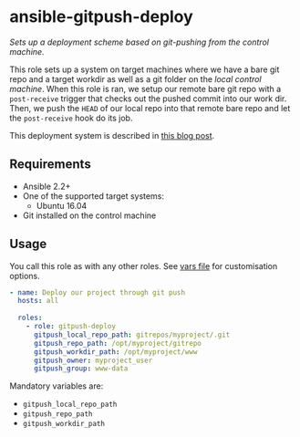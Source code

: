 # ansible-gitpush-deploy

*Sets up a deployment scheme based on git-pushing from the control machine.*

This role sets up a system on target machines where we have a bare git repo and a target workdir
as well as a git folder on the *local control machine*. When this role is ran, we setup our remote
bare git repo with a `post-receive` trigger that checks out the pushed commit into our work dir.
Then, we push the `HEAD` of our local repo into that remote bare repo and let the `post-receive`
hook do its job.

This deployment system is described in [this blog post][gitpush-deployment-article].

## Requirements

* Ansible 2.2+
* One of the supported target systems:
  * Ubuntu 16.04
* Git installed on the control machine

## Usage

You call this role as with any other roles. See [vars file](defaults/main.yml) for customisation
options.

```yaml
- name: Deploy our project through git push
  hosts: all
  
  roles:
    - role: gitpush-deploy
      gitpush_local_repo_path: gitrepos/myproject/.git
      gitpush_repo_path: /opt/myproject/gitrepo
      gitpush_workdir_path: /opt/myproject/www
      gitpush_owner: myproject_user
      gitpush_group: www-data
```

Mandatory variables are:

* `gitpush_local_repo_path`
* `gitpush_repo_path`
* `gitpush_workdir_path`

[gitpush-deployment-article]: http://krisjordan.com/essays/setting-up-push-to-deploy-with-git
